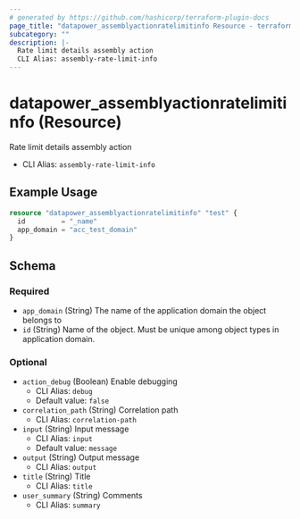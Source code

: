 ```yaml
---
# generated by https://github.com/hashicorp/terraform-plugin-docs
page_title: "datapower_assemblyactionratelimitinfo Resource - terraform-provider-datapower"
subcategory: ""
description: |-
  Rate limit details assembly action
  CLI Alias: assembly-rate-limit-info
---
```


# datapower_assemblyactionratelimitinfo (Resource)

Rate limit details assembly action
  - CLI Alias: `assembly-rate-limit-info`

## Example Usage

```terraform
resource "datapower_assemblyactionratelimitinfo" "test" {
  id         = "_name"
  app_domain = "acc_test_domain"
}
```

<!-- schema generated by tfplugindocs -->
## Schema

### Required

- `app_domain` (String) The name of the application domain the object belongs to
- `id` (String) Name of the object. Must be unique among object types in application domain.

### Optional

- `action_debug` (Boolean) Enable debugging
  - CLI Alias: `debug`
  - Default value: `false`
- `correlation_path` (String) Correlation path
  - CLI Alias: `correlation-path`
- `input` (String) Input message
  - CLI Alias: `input`
  - Default value: `message`
- `output` (String) Output message
  - CLI Alias: `output`
- `title` (String) Title
  - CLI Alias: `title`
- `user_summary` (String) Comments
  - CLI Alias: `summary`

